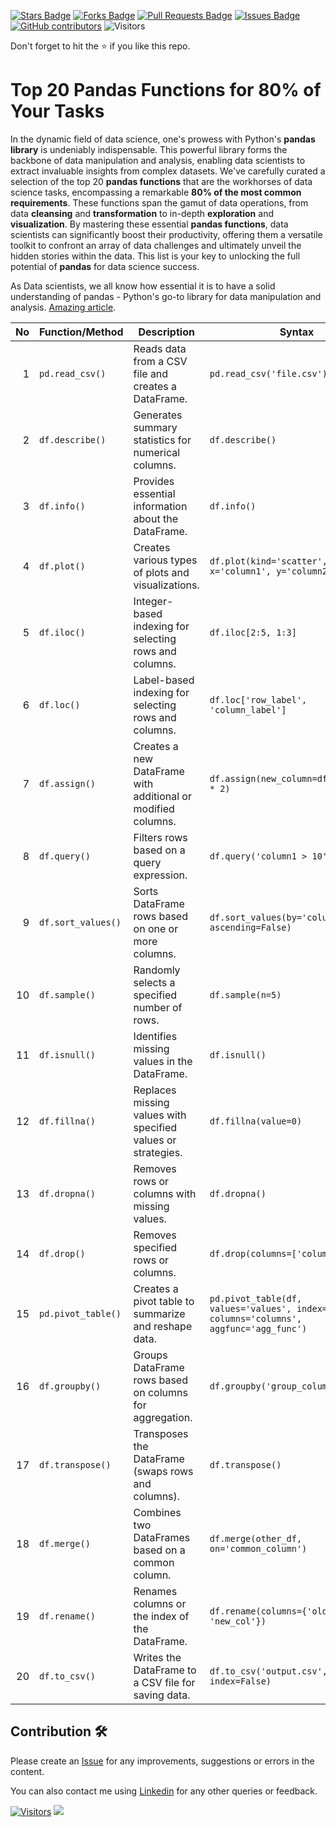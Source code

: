 <a href="https://github.com/drshahizan/python-tutorial/stargazers"><img src="https://img.shields.io/github/stars/drshahizan/python-tutorial" alt="Stars Badge"/></a>
<a href="https://github.com/drshahizan/python-tutorial/network/members"><img src="https://img.shields.io/github/forks/drshahizan/python-tutorial" alt="Forks Badge"/></a>
<a href="https://github.com/drshahizan/python-tutorial/pulls"><img src="https://img.shields.io/github/issues-pr/drshahizan/python-tutorial" alt="Pull Requests Badge"/></a>
<a href="https://github.com/drshahizan/python-tutorial/issues"><img src="https://img.shields.io/github/issues/drshahizan/python-tutorial" alt="Issues Badge"/></a>
<a href="https://github.com/drshahizan/python-tutorial/graphs/contributors"><img alt="GitHub contributors" src="https://img.shields.io/github/contributors/drshahizan/Python_Tutorial?color=2b9348"></a>
![Visitors](https://api.visitorbadge.io/api/visitors?path=https%3A%2F%2Fgithub.com%2Fdrshahizan%2Fpython-tutorial&labelColor=%23d9e3f0&countColor=%23697689&style=flat)

Don't forget to hit the :star: if you like this repo.

# Top 20 Pandas Functions for 80% of Your Tasks

In the dynamic field of data science, one's prowess with Python's **pandas library** is undeniably indispensable. This powerful library forms the backbone of data manipulation and analysis, enabling data scientists to extract invaluable insights from complex datasets. We've carefully curated a selection of the top 20 **pandas functions** that are the workhorses of data science tasks, encompassing a remarkable **80% of the most common requirements**. These functions span the gamut of data operations, from data **cleansing** and **transformation** to in-depth **exploration** and **visualization**. By mastering these essential **pandas functions**, data scientists can significantly boost their productivity, offering them a versatile toolkit to confront an array of data challenges and ultimately unveil the hidden stories within the data. This list is your key to unlocking the full potential of **pandas** for data science success.

As Data scientists, we all know how essential it is to have a solid understanding of pandas - Python's go-to library for data manipulation and analysis. [Amazing article](https://github.com/drshahizan/python-tutorial/blob/main/images/20_Pandas_Functions.pdf).

|  No | Function/Method | Description | Syntax |
| ---: | --- | --- | --- |
| 1 | `pd.read_csv()` | Reads data from a CSV file and creates a DataFrame. | `pd.read_csv('file.csv')` |
| 2 | `df.describe()` | Generates summary statistics for numerical columns. | `df.describe()` |
| 3 | `df.info()` | Provides essential information about the DataFrame. | `df.info()` |
| 4 | `df.plot()` | Creates various types of plots and visualizations. | `df.plot(kind='scatter', x='column1', y='column2')` |
| 5 | `df.iloc()` | Integer-based indexing for selecting rows and columns. | `df.iloc[2:5, 1:3]` |
| 6 | `df.loc()` | Label-based indexing for selecting rows and columns. | `df.loc['row_label', 'column_label']` |
| 7 | `df.assign()` | Creates a new DataFrame with additional or modified columns. | `df.assign(new_column=df['column1'] * 2)` |
| 8 | `df.query()` | Filters rows based on a query expression. | `df.query('column1 > 10')` |
| 9 | `df.sort_values()` | Sorts DataFrame rows based on one or more columns. | `df.sort_values(by='column1', ascending=False)` |
| 10 | `df.sample()` | Randomly selects a specified number of rows. | `df.sample(n=5)` |
| 11 | `df.isnull()` | Identifies missing values in the DataFrame. | `df.isnull()` |
| 12 | `df.fillna()` | Replaces missing values with specified values or strategies. | `df.fillna(value=0)` |
| 13 | `df.dropna()` | Removes rows or columns with missing values. | `df.dropna()` |
| 14 | `df.drop()` | Removes specified rows or columns. | `df.drop(columns=['column1'])` |
| 15 | `pd.pivot_table()` | Creates a pivot table to summarize and reshape data. | `pd.pivot_table(df, values='values', index='index', columns='columns', aggfunc='agg_func')` |
| 16 | `df.groupby()` | Groups DataFrame rows based on columns for aggregation. | `df.groupby('group_column').mean()` |
| 17 | `df.transpose()` | Transposes the DataFrame (swaps rows and columns). | `df.transpose()` |
| 18 | `df.merge()` | Combines two DataFrames based on a common column. | `df.merge(other_df, on='common_column')` |
| 19 | `df.rename()` | Renames columns or the index of the DataFrame. | `df.rename(columns={'old_col': 'new_col'})` |
| 20 | `df.to_csv()` | Writes the DataFrame to a CSV file for saving data. | `df.to_csv('output.csv', index=False)` |

## Contribution 🛠️
Please create an [Issue](https://github.com/drshahizan/python-tutorial/issues) for any improvements, suggestions or errors in the content.

You can also contact me using [Linkedin](https://www.linkedin.com/in/drshahizan/) for any other queries or feedback.

[![Visitors](https://api.visitorbadge.io/api/visitors?path=https%3A%2F%2Fgithub.com%2Fdrshahizan&labelColor=%23697689&countColor=%23555555&style=plastic)](https://visitorbadge.io/status?path=https%3A%2F%2Fgithub.com%2Fdrshahizan)
![](https://hit.yhype.me/github/profile?user_id=81284918)

